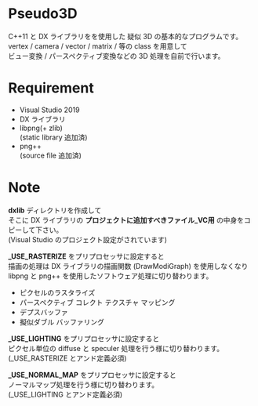 # Pseudo3D

C++11 と DX ライブラリをを使用した 疑似 3D の基本的なプログラムです。  
vertex / camera / vector / matrix / 等の class を用意して  
ビュー変換 / パースペクティブ変換などの 3D 処理を自前で行います。  

# Requirement

* Visual Studio 2019  
* DX ライブラリ  
* libpng(+ zlib)  
  (static library 追加済)
* png++  
  (source file 追加済)

# Note

__dxlib__ ディレクトリを作成して  
そこに DX ライブラリの __プロジェクトに追加すべきファイル_VC用__ の中身をコピーして下さい。  
(Visual Studio のプロジェクト設定がされています)  



**_USE_RASTERIZE** をプリプロセッサに設定すると  
描画の処理は DX ライブラリの描画関数 (DrawModiGraph) を使用しなくなり  
libpng と png++ を使用したソフトウェア処理に切り替わります。  

* ピクセルのラスタライズ
* パースペクティブ コレクト テクスチャ マッピング
* デプスバッファ
* 擬似ダブル バッファリング



**_USE_LIGHTING** をプリプロセッサに設定すると  
ピクセル単位の diffuse と speculer 処理を行う様に切り替わります。  
(_USE_RASTERIZE とアンド定義必須)  



**_USE_NORMAL_MAP** をプリプロセッサに設定すると  
ノーマルマップ処理を行う様に切り替わります。  
(_USE_LIGHTING とアンド定義必須)  